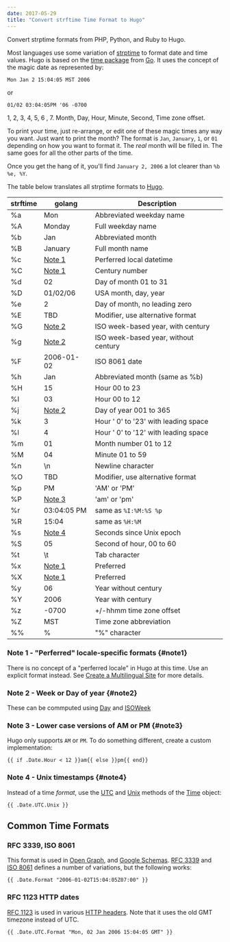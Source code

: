 ```yaml
---
date: 2017-05-29
title: "Convert strftime Time Format to Hugo"
---
```


Convert strptime formats from PHP, Python, and Ruby to Hugo. <!--more-->

Most languages use some variation of [strptime](http://pubs.opengroup.org/onlinepubs/009695399/functions/strptime.html) to format date and time values.  Hugo is based on the [time package](https://golang.org/pkg/time/) from [Go](https://golang.org). It uses the concept of the magic date as represented by: 

```
Mon Jan 2 15:04:05 MST 2006
```

or

```
01/02 03:04:05PM '06 -0700
```

1, 2, 3, 4, 5, 6 , 7.  Month, Day, Hour, Minute, Second, Time zone offset.

To print your time, just re-arrange, or edit one of these magic times any way you want. Just want to print the month? The format is `Jan`, `January`, `1`, or `01` depending on how you want to format it. The *real* month will be filled in. The same goes for all the other parts of the time.

Once you get the hang of it, you'll find `January 2, 2006` a lot clearer than `%b %e, %Y`.

The table below translates all strptime formats to [Hugo](https://gohugo.io/).

| strftime | golang           | Description                          |
|----------|------------------|--------------------------------------|
| %a       | Mon              | Abbreviated weekday name             |
| %A       | Monday           | Full weekday name                    |
| %b       | Jan              | Abbreviated month                    |
| %B       | January          | Full month name                      |
| %c       | [Note 1](#note1) | Perferred local datetime             |
| %C       | [Note 1](#note1) | Century number                       |
| %d       | 02               | Day of month 01 to 31                |
| %D       | 01/02/06         | USA month, day, year                 |
| %e       | 2                | Day of month, no leading zero        |
| %E       | TBD              | Modifier, use alternative format     |
| %G       | [Note 2](#note2) | ISO week-based year, with century    |
| %g       | [Note 2](#note2) | ISO week-based year, without century |
| %F       | 2006-01-02       | ISO 8061 date                        |
| %h       | Jan              | Abbreviated month (same as %b)       |
| %H       | 15               | Hour 00 to 23                        |
| %I       | 03               | Hour 00 to 12                        |
| %j       | [Note 2](#note2) | Day of year 001 to 365               |
| %k       | 3                | Hour ' 0' to '23' with leading space |
| %l       | 4                | Hour ' 0' to '12' with leading space |
| %m       | 01               | Month number 01 to 12                |
| %M       | 04               | Minute 01 to 59                      |
| %n       | \n               | Newline character                    |
| %O       | TBD              | Modifier, use alternative format     |
| %p       | PM               | 'AM' or 'PM'                         |
| %P       | [Note 3](#note3) | 'am' or 'pm'                         |
| %r       | 03:04:05 PM      | same as `%I:%M:%S %p`                |
| %R       | 15:04            | same as `%H:%M`                      |
| %s       | [Note 4](#note4) | Seconds since Unix epoch             |
| %S       | 05               | Second of hour, 00 to 60             |
| %t       | \t               | Tab character                        |
| %x       | [Note 1](#note1) | Preferred                            |
| %X       | [Note 1](#note2) | Preferred                            |
| %y       | 06               | Year without century                 |
| %Y       | 2006             | Year with century                    |
| %z       | -0700            | +/-hhmm time zone offset             |
| %Z       | MST              | Time zone abbreviation               |
| %%       | %                | "%" character                        |

### Note 1 - "Perferred" locale-specific formats {#note1}

There is no concept of a "perferred locale" in Hugo at this time. Use an explicit format instead. See [Create a Multilingual Site](https://gohugo.io/tutorials/create-a-multilingual-site/) for more details.

### Note 2 - Week or Day of year {#note2}

These can be commputed using [Day](https://golang.org/pkg/time/#Time.Day) and [ISOWeek](https://golang.org/pkg/time/#Time.ISOWeek)

### Note 3 - Lower case versions of AM or PM {#note3}

Hugo only supports `AM` or `PM`. To do something different, create a custom implementation:

```
{{ if .Date.Hour < 12 }}am{{ else }}pm{{ end}}
```

### Note 4 - Unix timestamps {#note4}

Instead of a time *format*, use the [UTC](https://golang.org/pkg/time/#Time.UTC) and [Unix](https://golang.org/pkg/time/#Time.Unix) methods of the [Time](https://golang.org/pkg/time/#Time) object:

```
{{ .Date.UTC.Unix }}
```

## Common Time Formats

### RFC 3339, ISO 8061

This format is used in [Open Graph](http://ogp.me/#datetime), and [Google Schemas](https://developers.google.com/schemas/formats/datetime-formatting). [RFC 3339](https://www.ietf.org/rfc/rfc3339.txt) and [ISO 8061](https://en.wikipedia.org/wiki/ISO_8601) defines a number of variations, but the following works: 

```
{{ .Date.Format "2006-01-02T15:04:05Z07:00" }}
```

### RFC 1123 HTTP dates

[RFC 1123](https://tools.ietf.org/html/rfc1123) is used in various [HTTP headers](https://www.w3.org/Protocols/rfc2616/rfc2616-sec3.html). Note that it uses the old GMT timezone instead of UTC.

```
{{ .Date.UTC.Format "Mon, 02 Jan 2006 15:04:05 GMT" }}
```
